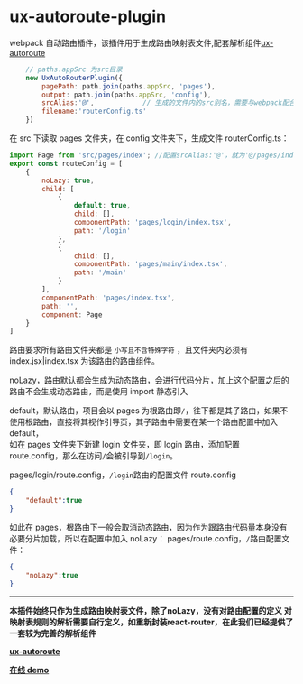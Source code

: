# ux-autoroute-plugin

webpack 自动路由插件，该插件用于生成路由映射表文件,配套解析组件[ux-autoroute](https://github.com/Hahahahx/ux-autoroute/)

```Javascript
    // paths.appSrc 为src目录
    new UxAutoRouterPlugin({
        pagePath: path.join(paths.appSrc, 'pages'),
        output: path.join(paths.appSrc, 'config'),
        srcAlias:'@',            // 生成的文件内的src别名，需要与webpack配合，如果不加这个配置默认为src
        filename:'routerConfig.ts'
    })

```

在 src 下读取 pages 文件夹，在 config 文件夹下，生成文件 routerConfig.ts：

```Javascript
import Page from 'src/pages/index'; //配置srcAlias:'@'，就为'@/pages/index'
export const routeConfig = [
    {
        noLazy: true,
        child: [
            {
                default: true,
                child: [],
                componentPath: 'pages/login/index.tsx',
                path: '/login'
            },
            {
                child: [],
                componentPath: 'pages/main/index.tsx',
                path: '/main'
            }
        ],
        componentPath: 'pages/index.tsx',
        path: '',
        component: Page
    }
]
```

路由要求所有路由文件夹都是 `小写且不含特殊字符` ，且文件夹内必须有 index.jsx|index.tsx 为该路由的路由组件。

noLazy，路由默认都会生成为动态路由，会进行代码分片，加上这个配置之后的路由不会生成动态路由，而是使用 import 静态引入

default，默认路由，项目会以 pages 为根路由即`/`，往下都是其子路由，如果不使用根路由，直接将其视作引导页，其子路由中需要在某一个路由配置中加入 default，<br/>
如在 pages 文件夹下新建 login 文件夹，即 login 路由，添加配置 route.config，那么在访问`/`会被引导到`/login`。

pages/login/route.config，`/login`路由的配置文件 route.config

```Json
{
    "default":true
}
```

如此在 pages，根路由下一般会取消动态路由，因为作为跟路由代码量本身没有必要分片加载，所以在配置中加入 noLazy：
pages/route.config，`/`路由配置文件：

```Json
{
    "noLazy":true
}
```

--------------------------------------

<b>
本插件始终只作为生成路由映射表文件，除了noLazy，没有对路由配置的定义
对映射表规则的解析需要自行定义，如重新封装react-router，在此我们已经提供了一套较为完善的解析组件

[ux-autoroute](https://github.com/Hahahahx/ux-autoroute/)

[在线 demo](https://hahahahx.github.io/ux-autoroute/)
</b>